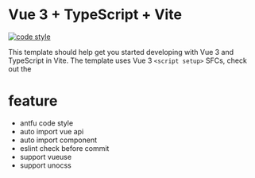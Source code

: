 # Vue 3 + TypeScript + Vite

[![code style](https://antfu.me/badge-code-style.svg)](https://github.com/antfu/eslint-config)

This template should help get you started developing with Vue 3 and TypeScript in Vite. The template uses Vue 3 `<script setup>` SFCs, check out the

# feature

- antfu code style
- auto import vue api
- auto import component
- eslint check before commit
- support vueuse
- support unocss

